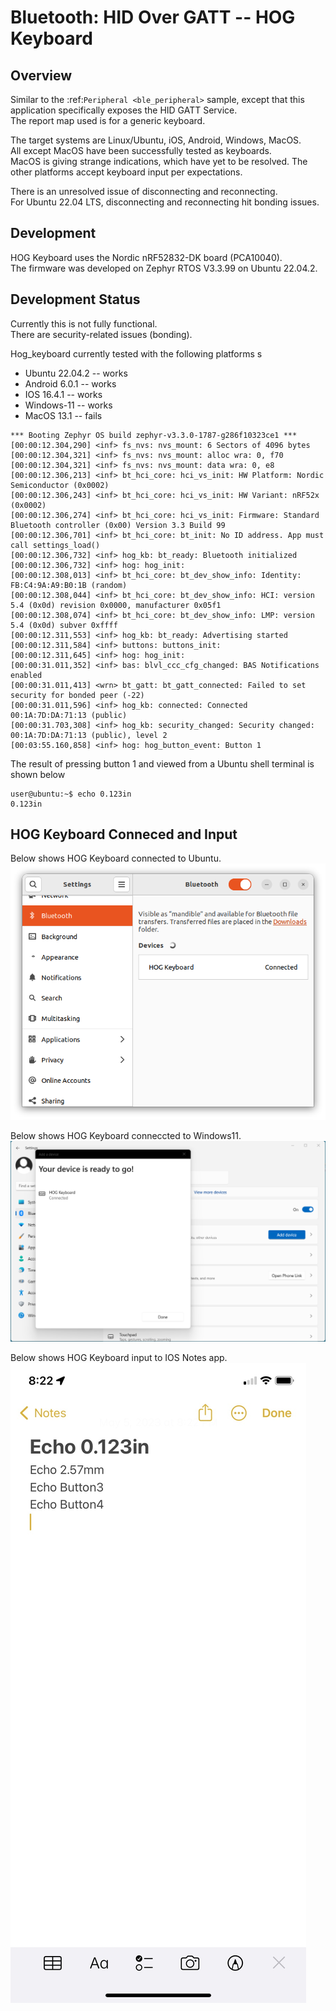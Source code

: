 # Bluetooth: HID Over GATT -- HOG Keyboard

## Overview
Similar to the :ref:`Peripheral <ble_peripheral>` sample, except that this
application specifically exposes the HID GATT Service.  
The report map used is for a generic keyboard.

The target systems are Linux/Ubuntu, iOS, Android, Windows, MacOS.  
All except MacOS have been successfully tested as keyboards.  
MacOS is giving strange indications, which have yet to be resolved.
The other platforms accept keyboard input per expectations.

There is an unresolved issue of disconnecting and reconnecting.  
For Ubuntu 22.04 LTS, disconnecting and reconnecting hit bonding issues.

## Development
HOG Keyboard uses the Nordic nRF52832-DK board (PCA10040).  
The firmware was developed on Zephyr RTOS V3.3.99 on Ubuntu 22.04.2.


## Development Status
Currently this is not fully functional.  
There are security-related issues (bonding).  


Hog_keyboard currently tested with the following platforms s
* Ubuntu 22.04.2 -- works
* Android 6.0.1 -- works
* IOS 16.4.1 -- works
* Windows-11 -- works
* MacOS 13.1  -- fails  

``` 
*** Booting Zephyr OS build zephyr-v3.3.0-1787-g286f10323ce1 ***
[00:00:12.304,290] <inf> fs_nvs: nvs_mount: 6 Sectors of 4096 bytes
[00:00:12.304,321] <inf> fs_nvs: nvs_mount: alloc wra: 0, f70
[00:00:12.304,321] <inf> fs_nvs: nvs_mount: data wra: 0, e8
[00:00:12.306,213] <inf> bt_hci_core: hci_vs_init: HW Platform: Nordic Semiconductor (0x0002)
[00:00:12.306,243] <inf> bt_hci_core: hci_vs_init: HW Variant: nRF52x (0x0002)
[00:00:12.306,274] <inf> bt_hci_core: hci_vs_init: Firmware: Standard Bluetooth controller (0x00) Version 3.3 Build 99
[00:00:12.306,701] <inf> bt_hci_core: bt_init: No ID address. App must call settings_load()
[00:00:12.306,732] <inf> hog_kb: bt_ready: Bluetooth initialized
[00:00:12.306,732] <inf> hog: hog_init: 
[00:00:12.308,013] <inf> bt_hci_core: bt_dev_show_info: Identity: FB:C4:9A:A9:B0:1B (random)
[00:00:12.308,044] <inf> bt_hci_core: bt_dev_show_info: HCI: version 5.4 (0x0d) revision 0x0000, manufacturer 0x05f1
[00:00:12.308,074] <inf> bt_hci_core: bt_dev_show_info: LMP: version 5.4 (0x0d) subver 0xffff
[00:00:12.311,553] <inf> hog_kb: bt_ready: Advertising started
[00:00:12.311,584] <inf> buttons: buttons_init: 
[00:00:12.311,645] <inf> hog: hog_init: 
[00:00:31.011,352] <inf> bas: blvl_ccc_cfg_changed: BAS Notifications enabled
[00:00:31.011,413] <wrn> bt_gatt: bt_gatt_connected: Failed to set security for bonded peer (-22)
[00:00:31.011,596] <inf> hog_kb: connected: Connected 00:1A:7D:DA:71:13 (public)
[00:00:31.703,308] <inf> hog_kb: security_changed: Security changed: 00:1A:7D:DA:71:13 (public), level 2
[00:03:55.160,858] <inf> hog: hog_button_event: Button 1
```
  
The result of pressing button 1 and viewed from a Ubuntu shell terminal is shown below

```  
user@ubuntu:~$ echo 0.123in
0.123in
```
  
## HOG Keyboard Conneced and Input
  
  
Below shows HOG Keyboard connected to Ubuntu.
![here](https://github.com/foldedtoad/hog_keyboard/blob/master/images/ubuntu-hog.png)
   
 
  
Below shows HOG Keyboard conneccted to Windows11.  
![here](https://github.com/foldedtoad/hog_keyboard/blob/master/images/Window11_hog_kb.png)

Below shows HOG Keyboard input to IOS Notes app. 
![here](https://github.com/foldedtoad/hog_keyboard/blob/master/images/IOS_Notes.png)
